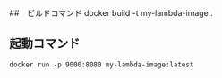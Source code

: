 ##　ビルドコマンド
    docker build -t my-lambda-image . 

## 起動コマンド
    docker run -p 9000:8080 my-lambda-image:latest
